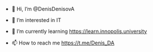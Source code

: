 - 👋 Hi, I’m @DenisDenisovA
- 👀 I’m interested in IT
- 🌱 I’m currently learning https://learn.innopolis.university

- 📫 How to reach me https://t.me/Denis_DA

<!---
DenisDenisovA/DenisDenisovA is a ✨ special ✨ repository because its `README.md` (this file) appears on your GitHub profile.
You can click the Preview link to take a look at your changes.
--->
